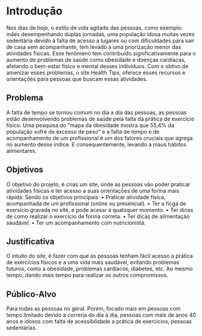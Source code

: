 # Introdução

Nos dias de hoje, o estilo de vida agitado das pessoas, como exemplo: mães desempenhando duplas jornadas, uma população idosa muitas vezes sedentária devido à falta de acesso a lugares ou com dificuldades para sair de casa sem acompanhante, tem levado a uma priorização menor das atividades físicas. Esse fenômeno tem contribuído significativamente para o aumento de problemas de saúde como obesidade e doenças cardíacas, afetando o bem-estar físico e mental desses indivíduos. 
Com o obtivo de amenizar esses problemas, o site Health Tips, oferece esses recursos e orientações para pessoas que buscam essas atividades.

## Problema

A falta de tempo se tornou comum no dia a dia das pessoas, as pessoas estão desenvolvendo problemas de saúde pela falta da prática de exercício físico. Uma pesquisa do "mapa da obesidade mostra que 55,4% da população sofre de excesso de peso" e a falta de tempo e de acompanhamento de um profissional é um dos fatores cruciais que agrega no aumento desse índice. E consequentemente, levando a maus hábitos alimentares.

## Objetivos

O objetivo do projeto, é crias um site, onde as pessoas vão poder praticar atividades físicas e ter acesso a suas orientações de uma forma mais rápida:
Sendo os objetivos principais:
•	Praticar atividade física, acompanhada de um profissional (online ou presencial).
•	Ter a ficga de exersício gravada no site, e pode acessr a qualoquer momento.
•	Ter dicas de como realizar o exercício de forma correta.
•	Ter dicas de alimentação saudável.
•	Ter um acompanhamento com nutricionista.

## Justificativa

O intuito do site, é fazer com que as pessoas tenham fácil acesso a prática de exercícios físicos e a uma vida mais saudável, evitando problemas futuros, como a obesidade, problemas cardíacos, diabetes, etc. Ao mesmo tempo, dando mais tempo para realizar os outros compromissos.

## Público-Alvo

Para todas as pessoas no geral. Porém, focado mais em pessoas com tempo 
limitado devido a correria do dia a dia, pessoas com mais de anos 40 anos e 
idosos com falta de acessibilidade a prática de exercícios, pessoas 
sedentárias.  
